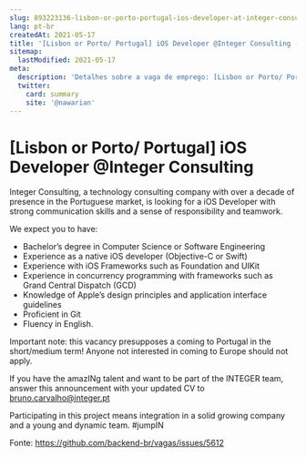```yaml
---
slug: 893223136-lisbon-or-porto-portugal-ios-developer-at-integer-consulting
lang: pt-br
createdAt: 2021-05-17
title: '[Lisbon or Porto/ Portugal] iOS Developer @Integer Consulting - Vaga de Emprego'
sitemap:
  lastModified: 2021-05-17
meta:
  description: 'Detalhes sobre a vaga de emprego: [Lisbon or Porto/ Portugal] iOS Developer @Integer Consulting'
  twitter:
    card: summary
    site: '@nawarian'
---
```


# [Lisbon or Porto/ Portugal] iOS Developer @Integer Consulting

Integer Consulting, a technology consulting company with over a decade of presence in the Portuguese market, is looking for a iOS Developer with strong communication skills and a sense of responsibility and teamwork.

We expect you to have:
- Bachelor’s degree in Computer Science or Software Engineering
- Experience as a native iOS developer (Objective-C or Swift)
- Experience with iOS Frameworks such as Foundation and UIKit
- Experience in concurrency programming with frameworks such as Grand Central Dispatch (GCD) 
- Knowledge of Apple’s design principles and application interface guidelines
- Proficient in Git 
- Fluency in English.

Important note: this vacancy presupposes a coming to Portugal in the short/medium term! Anyone not interested in coming to Europe should not apply.

If you have the amazINg talent and want to be part of the INTEGER team, answer this announcement with your updated CV to bruno.carvalho@integer.pt

Participating in this project means integration in a solid growing company and a young and dynamic team. #jumpIN

Fonte: https://github.com/backend-br/vagas/issues/5612